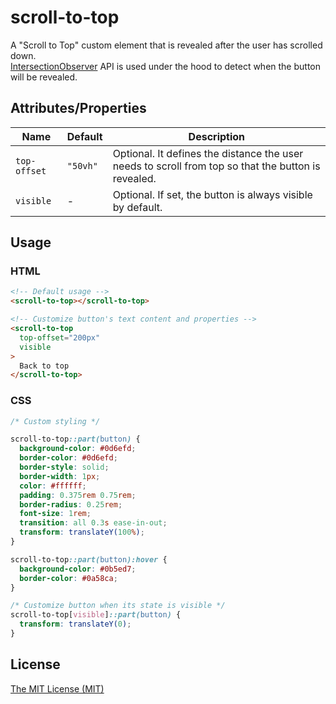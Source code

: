 # scroll-to-top

A "Scroll to Top" custom element that is revealed after the user has scrolled down.  
[IntersectionObserver](https://developer.mozilla.org/en-US/docs/Web/API/Intersection_Observer_API) API is used under the hood to detect when the button will be revealed.

## Attributes/Properties
| Name | Default | Description |
| ---- | ------- | ----------- |
| `top-offset` | `"50vh"` | Optional. It defines the distance the user needs to scroll from top so that the button is revealed. |
| `visible` | - | Optional. If set, the button is always visible by default. |

## Usage

### HTML
```html
<!-- Default usage -->
<scroll-to-top></scroll-to-top>

<!-- Customize button's text content and properties -->
<scroll-to-top 
  top-offset="200px" 
  visible
>
  Back to top
</scroll-to-top>
```

### CSS
```css
/* Custom styling */

scroll-to-top::part(button) {
  background-color: #0d6efd;
  border-color: #0d6efd;
  border-style: solid;
  border-width: 1px;
  color: #ffffff;
  padding: 0.375rem 0.75rem;
  border-radius: 0.25rem;
  font-size: 1rem;
  transition: all 0.3s ease-in-out;
  transform: translateY(100%);
}

scroll-to-top::part(button):hover {
  background-color: #0b5ed7;
  border-color: #0a58ca;
}

/* Customize button when its state is visible */
scroll-to-top[visible]::part(button) {
  transform: translateY(0);
}
```

## License

[The MIT License (MIT)](https://georapbox.mit-license.org/@2022)
